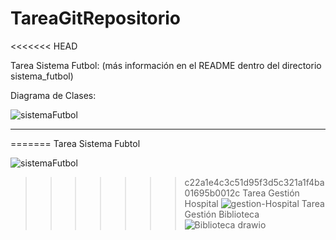 # TareaGitRepositorio
<<<<<<< HEAD

Tarea Sistema Futbol: (más información en el README dentro del directorio sistema_futbol)

Diagrama de Clases:

![sistemaFutbol](https://github.com/user-attachments/assets/cdbaf96e-6501-495b-a955-aedb646bf813)


--------------------------------------------------------------------------------------------------------------------------------

=======
Tarea Sistema Fubtol

![sistemaFutbol](https://github.com/user-attachments/assets/77177889-6043-4322-8aeb-f0a2696aa03b)


>>>>>>> c22a1e4c3c51d95f3d5c321a1f4ba01695b0012c
Tarea Gestión Hospital
![gestion-Hospital](https://github.com/PacchaDavid/TareaGitRepositorio/assets/166522789/af79aedd-4711-4868-a254-92de4c880a43)
Tarea Gestión Biblioteca
![Biblioteca drawio](https://github.com/PacchaDavid/TareaGitRepositorio/assets/166522789/3adbb59d-dfed-46da-b889-b5638c22cf1d)

